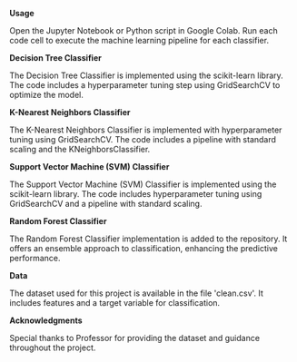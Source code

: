 **Usage**

Open the Jupyter Notebook or Python script in Google Colab.
Run each code cell to execute the machine learning pipeline for each classifier.

**Decision Tree Classifier**

The Decision Tree Classifier is implemented using the scikit-learn library. The code includes a hyperparameter tuning step using GridSearchCV to optimize the model.

**K-Nearest Neighbors Classifier**

The K-Nearest Neighbors Classifier is implemented with hyperparameter tuning using GridSearchCV. The code includes a pipeline with standard scaling and the KNeighborsClassifier.

**Support Vector Machine (SVM) Classifier**

The Support Vector Machine (SVM) Classifier is implemented using the scikit-learn library. The code includes hyperparameter tuning using GridSearchCV and a pipeline with standard scaling.

**Random Forest Classifier**

The Random Forest Classifier implementation is added to the repository. It offers an ensemble approach to classification, enhancing the predictive performance.

**Data**

The dataset used for this project is available in the file 'clean.csv'. It includes features and a target variable for classification.

**Acknowledgments**

Special thanks to Professor for providing the dataset and guidance throughout the project.
